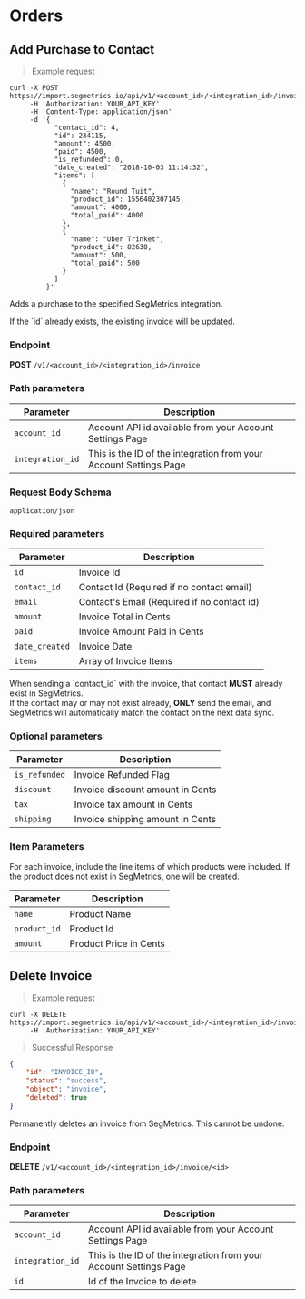 Orders
===========

Add Purchase to Contact
----------------

> Example request

```shell
curl -X POST https://import.segmetrics.io/api/v1/<account_id>/<integration_id>/invoice
     -H 'Authorization: YOUR_API_KEY'
     -H 'Content-Type: application/json'
     -d '{
           "contact_id": 4,
           "id": 234115,
           "amount": 4500,
           "paid": 4500,
           "is_refunded": 0,
           "date_created": "2018-10-03 11:14:32",
           "items": [
             {
               "name": "Round Tuit",
               "product_id": 1556402307145,
               "amount": 4000,
               "total_paid": 4000
             },
             {
               "name": "Uber Trinket",
               "product_id": 82638,
               "amount": 500,
               "total_paid": 500
             }
           ]
         }'
```

Adds a purchase to the specified SegMetrics integration.

<aside class="notice">
If the `id` already exists, the existing invoice will be updated.
</aside>

### Endpoint

**POST** `/v1/<account_id>/<integration_id>/invoice`

### Path parameters

Parameter | Description
------------- | -------------
`account_id` | Account API id available from your Account Settings Page
`integration_id` | This is the ID of the integration from your Account Settings Page

### Request Body Schema
`application/json`

### Required parameters

Parameter | Description
------------- | -------------
`id` | Invoice Id
`contact_id` | Contact Id (Required if no contact email)
`email` | Contact's Email (Required if no contact id)
`amount` | Invoice Total in Cents
`paid` | Invoice Amount Paid in Cents
`date_created` | Invoice Date
`items` | Array of Invoice Items

<aside class="notice">
When sending a `contact_id` with the invoice, that contact <strong>MUST</strong> already exist in SegMetrics.<br/>
If the contact may or may not exist already, <strong>ONLY</strong> send the email, and SegMetrics will automatically
match the contact on the next data sync.
</aside>

### Optional parameters

Parameter | Description
------------- | -------------
`is_refunded` | Invoice Refunded Flag
`discount` | Invoice discount amount in Cents
`tax` | Invoice tax amount in Cents
`shipping` | Invoice shipping amount in Cents

### Item Parameters

For each invoice, include the line items of which products were included.
If the product does not exist in SegMetrics, one will be created.

Parameter | Description
------------- | -------------
`name` | Product Name
`product_id` | Product Id
`amount` | Product Price in Cents


Delete Invoice
----------------

> Example request

```shell
curl -X DELETE https://import.segmetrics.io/api/v1/<account_id>/<integration_id>/invoice/<id>
     -H 'Authorization: YOUR_API_KEY'
```

> Successful Response

```json
{
    "id": "INVOICE_ID",
    "status": "success",
    "object": "invoice",
    "deleted": true
}
```

Permanently deletes an invoice from SegMetrics. This cannot be undone.

### Endpoint

**DELETE** `/v1/<account_id>/<integration_id>/invoice/<id>`

### Path parameters

Parameter | Description
------------- | -------------
`account_id` | Account API id available from your Account Settings Page
`integration_id` | This is the ID of the integration from your Account Settings Page
`id` | Id of the Invoice to delete
